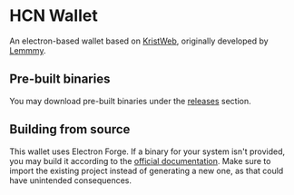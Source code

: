 # HCN Wallet
An electron-based wallet based on [KristWeb](https://github.com/tmpim/KristWeb), originally developed by [Lemmmy](https://github.com/tmpim).

## Pre-built binaries
You may download pre-built binaries under the [releases](https://github.com/mariakismarios/HCNWallet/releases) section. 

## Building from source
This wallet uses Electron Forge. If a binary for your system isn't provided, you may build it according to the [official documentation](https://www.electronforge.io/). Make sure to import the existing project instead of generating a new one, as that could have unintended consequences.